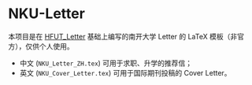# NKU-Letter

本项目是在 [HFUT_Letter](https://github.com/HFUTTUG/HFUT_Letter) 基础上编写的南开大学 Letter 的 LaTeX 模板（非官方），仅供个人使用。

- 中文 (`NKU_Letter_ZH.tex`) 可用于求职、升学的推荐信；
- 英文 (`NKU_Cover_Letter.tex`) 可用于国际期刊投稿的 Cover Letter。
